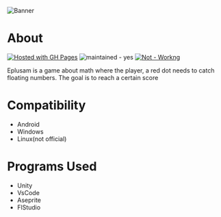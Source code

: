 ![Banner](https://github.com/IstratieStefan/Eplusam/blob/main/Marketing/Eplusam%20Banner.png)
# About

[![Hosted with GH Pages](https://img.shields.io/badge/Hosted_with-GitHub_Pages-blue?logo=github&logoColor=white)](https://pages.github.com/ "Go to GitHub Pages homepage")
![maintained - yes](https://img.shields.io/badge/maintained-yes-blue)
[![Not - Workng](https://img.shields.io/badge/Not-Workng-blue)](https://)

Eplusam is a game about math where the player, a red dot needs to catch floating numbers. The goal is to reach a certain score

# Compatibility

- Android
- Windows
- Linux(not official)

# Programs Used

- Unity
- VsCode
- Aseprite
- FlStudio


